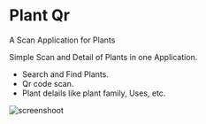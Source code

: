 # Plant Qr

A Scan Application for Plants

Simple Scan and Detail of Plants in one Application.
 - Search and Find Plants.
 - Qr code scan.
 - Plant delails like plant family, Uses, etc.
 
 
![screenshoot](https://user-images.githubusercontent.com/52662412/145946725-42e843f8-5a93-4a15-9287-49dba5af04fd.jpeg)


